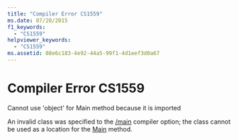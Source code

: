 ```yaml
---
title: "Compiler Error CS1559"
ms.date: 07/20/2015
f1_keywords: 
  - "CS1559"
helpviewer_keywords: 
  - "CS1559"
ms.assetid: 08e6c183-4e92-44a5-99f1-4d1eef3d0a67
---
```

# Compiler Error CS1559
Cannot use 'object' for Main method because it is imported  
  
 An invalid class was specified to the [/main](../../csharp/language-reference/compiler-options/main-compiler-option.md) compiler option; the class cannot be used as a location for the [Main](../../csharp/programming-guide/main-and-command-args/index.md) method.
